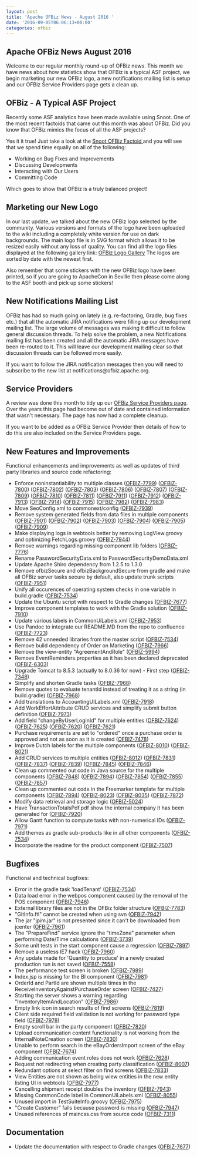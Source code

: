 ```yaml
---
layout: post
title: 'Apache OFBiz News - August 2016 '
date: '2016-09-05T06:06:13+00:00'
categories: ofbiz
---
```

<h2>Apache OFBiz News August 2016 </h2>
Welcome to our regular monthly round-up of OFBiz news.
This month we have news about how statistics show that OFBiz is a typical ASF project, we begin marketing our new OFBiz logo, a new notifications mailing list is setup and our OFBiz Service Providers page gets a clean up.
<!--more-->

<h2>OFBiz - A Typical ASF Project</h2>
Recently some ASF analytics have been made available using Snoot. One of the most recent factoids that came out this month was about OFBiz. Did you know that OFBiz mimics the focus of all the ASF projects? 
<p></p>
Yes it it true! Just take a look at the <a href="https://twitter.com/snoot_io/status/767063202123354112">Snoot OFBiz Factoid </a> and you will see that we spend time equally on all of the following:
<ul>
<li>Working on Bug Fixes and Improvements</li>
<li>Discussing Developments</li>
<li>Interacting with Our Users </li>
<li>Committing Code</li>
</ul>
 <p></p>
Which goes to show that OFBiz is a truly balanced project!
<h2>Marketing our New Logo</h2>
In our last update, we talked about the new OFBiz logo selected by the community. Various versions and formats of the logo have been uploaded to the wiki including a completely white version for use on dark backgrounds. The main logo file is in SVG format which allows it to be resized easily without any loss of quality. You can find all the logo files displayed at the following gallery link:  <a href="https://cwiki.apache.org/confluence/display/OFBADMIN/Material+for+Branding+and+Marketing#MaterialforBrandingandMarketing-Gallery" target="_blank">OFBiz Logo Gallery</a> 
The logos are sorted by date with the newest first.
<p></p>
Also remember that some stickers with the new OFBiz logo have been printed, so if you are going to ApacheCon in Seville then please come along to the ASF booth and pick up some stickers!

<h2>New Notifications Mailing List</h2>
OFBiz has had so much going on lately (e.g. re-factoring, Gradle, bug fixes etc.) that all the automatic JIRA notifications were filling up our development mailing list. The large volume of messages was making it difficult to follow general discussion threads. To help solve the problem, a new Notifications mailing list has been created and all the automatic JIRA messages have been re-routed to it.  This will leave our development mailing clear so that discussion threads can be followed more easily.
<p></p>
If you want to follow the JIRA notification messages then you will need to subscribe to the new list at notifications@ofbiz.apache.org.

<h2>Service Providers</h2>
A review was done this month to tidy up our <a href="https://cwiki.apache.org/confluence/display/OFBIZ/Apache+OFBiz+Service+Providers">OFBiz Service Providers page</a>. Over the years this page had become out of date and contained information that wasn't necessary. The page has now had a complete cleanup.
<p></p>
If you want to be added as a OFBiz Service Provider then details of how to do this are also included on the Service Providers page.

<h2>New Features and Improvements</h2>
Functional enhancements and improvements as well as updates of third party libraries and source code refactoring:
<ul>
 	<li>Enforce noninstantiability to multiple classes (<a href="https://issues.apache.org/jira/browse/OFBIZ-7799">OFBIZ-7799</a>) (<a href="https://issues.apache.org/jira/browse/OFBIZ-7800">OFBIZ-7800</a>) (<a href="https://issues.apache.org/jira/browse/OFBIZ-7802">OFBIZ-7802</a>) (<a href="https://issues.apache.org/jira/browse/OFBIZ-7803">OFBIZ-7803</a>) (<a href="https://issues.apache.org/jira/browse/OFBIZ-7806">OFBIZ-7806</a>) (<a href="https://issues.apache.org/jira/browse/OFBIZ-7807">OFBIZ-7807</a>) (<a href="https://issues.apache.org/jira/browse/OFBIZ-7809">OFBIZ-7809</a>) (<a href="https://issues.apache.org/jira/browse/OFBIZ-7810">OFBIZ-7810</a>) (<a href="https://issues.apache.org/jira/browse/OFBIZ-7811">OFBIZ-7811</a>) (<a href="https://issues.apache.org/jira/browse/OFBIZ-7911">OFBIZ-7911</a>) (<a href="https://issues.apache.org/jira/browse/OFBIZ-7912">OFBIZ-7912</a>) (<a href="https://issues.apache.org/jira/browse/OFBIZ-7913">OFBIZ-7913</a>) (<a href="https://issues.apache.org/jira/browse/OFBIZ-7914">OFBIZ-7914</a>) (<a href="https://issues.apache.org/jira/browse/OFBIZ-7915">OFBIZ-7915</a>) (<a href="https://issues.apache.org/jira/browse/OFBIZ-7982">OFBIZ-7982</a>) (<a href="https://issues.apache.org/jira/browse/OFBIZ-7983">OFBIZ-7983</a>)</li>
 	<li>Move SeoConfig.xml to commonext/config (<a href="https://issues.apache.org/jira/browse/OFBIZ-7939">OFBIZ-7939</a>)</li>
 	<li>Remove system generated fields from data files in multiple components (<a href="https://issues.apache.org/jira/browse/OFBIZ-7901">OFBIZ-7901</a>) (<a href="https://issues.apache.org/jira/browse/OFBIZ-7902">OFBIZ-7902</a>) (<a href="https://issues.apache.org/jira/browse/OFBIZ-7903">OFBIZ-7903</a>) (<a href="https://issues.apache.org/jira/browse/OFBIZ-7904">OFBIZ-7904</a>) (<a href="https://issues.apache.org/jira/browse/OFBIZ-7905">OFBIZ-7905</a>) (<a href="https://issues.apache.org/jira/browse/OFBIZ-7909">OFBIZ-7909</a>)</li>
 	<li>Make displaying logs in webtools better by removing LogView.groovy and optimizing FetchLogs.groovy (<a href="https://issues.apache.org/jira/browse/OFBIZ-7944">OFBIZ-7944</a>)</li>
 	<li>Remove warnings regarding missing component lib folders (<a href="https://issues.apache.org/jira/browse/OFBIZ-7776">OFBIZ-7776</a>)</li>
 	<li>Rename PasswordSecurityData.xml to PasswordSecurityDemoData.xml</li>
 	<li>Update Apache Shiro dependency from 1.2.5 to 1.3.0</li>
 	<li>Remove ofbizSecure and ofbizBackgroundSecure from gradle and make all OFBiz server tasks secure by default, also update trunk scripts (<a href="https://issues.apache.org/jira/browse/OFBIZ-7951">OFBIZ-7951</a>)</li>
 	<li>Unify all occurences of operating system checks in one variable in build.gradle (<a href="https://issues.apache.org/jira/browse/OFBIZ-7534">OFBIZ-7534</a>)</li>
 	<li>Update the Ubuntu script with respect to Gradle changes (<a href="https://issues.apache.org/jira/browse/OFBIZ-7677">OFBIZ-7677</a>)</li>
 	<li>Improve component templates to work with the Gradle solution (<a href="https://issues.apache.org/jira/browse/OFBIZ-7910">OFBIZ-7910</a>)</li>
 	<li>Update various labels in CommonUiLabels.xml (<a href="https://issues.apache.org/jira/browse/OFBIZ-7953">OFBIZ-7953</a>)</li>
 	<li>Use Pandoc to integrate our README.MD from the repo to confluence (<a href="https://issues.apache.org/jira/browse/OFBIZ-7723">OFBIZ-7723</a>)</li>
 	<li>Remove 42 unneeded libraries from the master script (<a href="https://issues.apache.org/jira/browse/OFBIZ-7534">OFBIZ-7534</a>)</li>
 	<li>Remove build dependency of Order on Marketing (<a href="https://issues.apache.org/jira/browse/OFBIZ-7966">OFBIZ-7966</a>)</li>
 	<li>Remove the view-entity "AgreementAndRole" (<a href="https://issues.apache.org/jira/browse/OFBIZ-5994">OFBIZ-5994</a>)</li>
 	<li>Remove EventReminders.properties as it has been declared deprecated (<a href="https://issues.apache.org/jira/browse/OFBIZ-6303">OFBIZ-6303</a>)</li>
 	<li>Upgrade Tomcat to 8.5.3 (actually to 8.0.36 for now) - First step (<a href="https://issues.apache.org/jira/browse/OFBIZ-7348">OFBIZ-7348</a>)</li>
 	<li>Simplify and shorten Gradle tasks (<a href="https://issues.apache.org/jira/browse/OFBIZ-7968">OFBIZ-7968</a>)</li>
 	<li>Remove quotes to evaluate tenantId instead of treating it as a string (in build.gradle) (<a href="https://issues.apache.org/jira/browse/OFBIZ-7968">OFBIZ-7968</a>)</li>
 	<li>Add translations to AccountingUILabels.xml (<a href="https://issues.apache.org/jira/browse/OFBIZ-7918">OFBIZ-7918</a>)</li>
 	<li>Add WorkEffortAttribute CRUD services and simplify submit button definition (<a href="https://issues.apache.org/jira/browse/OFBIZ-7973">OFBIZ-7973</a>)</li>
 	<li>Add field "changeByUserLoginId" for multiple entities (<a href="https://issues.apache.org/jira/browse/OFBIZ-7624">OFBIZ-7624</a>) (<a href="https://issues.apache.org/jira/browse/OFBIZ-7625">OFBIZ-7625</a>) (<a href="https://issues.apache.org/jira/browse/OFBIZ-7620">OFBIZ-7620</a>) (<a href="https://issues.apache.org/jira/browse/OFBIZ-7621">OFBIZ-7621</a>)</li>
 	<li>Purchase requirements are set to "ordered" once a purchase order is approved and not as soon as it is created (<a href="https://issues.apache.org/jira/browse/OFBIZ-7478">OFBIZ-7478</a>)</li>
 	<li>Improve Dutch labels for the multiple components (<a href="https://issues.apache.org/jira/browse/OFBIZ-8010">OFBIZ-8010</a>) (<a href="https://issues.apache.org/jira/browse/OFBIZ-8021">OFBIZ-8021</a>)</li>
 	<li>Add CRUD services to multiple entities (<a href="https://issues.apache.org/jira/browse/OFBIZ-8012">OFBIZ-8012</a>) (<a href="https://issues.apache.org/jira/browse/OFBIZ-7831">OFBIZ-7831</a>) (<a href="https://issues.apache.org/jira/browse/OFBIZ-7837">OFBIZ-7837</a>) (<a href="https://issues.apache.org/jira/browse/OFBIZ-7839">OFBIZ-7839</a>) (<a href="https://issues.apache.org/jira/browse/OFBIZ-7845">OFBIZ-7845</a>) (<a href="https://issues.apache.org/jira/browse/OFBIZ-7846">OFBIZ-7846</a>)</li>
 	<li>Clean up commented out code in Java source for the multiple components (<a href="https://issues.apache.org/jira/browse/OFBIZ-7848">OFBIZ-7848</a>) (<a href="https://issues.apache.org/jira/browse/OFBIZ-7894">OFBIZ-7894</a>) (<a href="https://issues.apache.org/jira/browse/OFBIZ-7854">OFBIZ-7854</a>) (<a href="https://issues.apache.org/jira/browse/OFBIZ-7855">OFBIZ-7855</a>) (<a href="https://issues.apache.org/jira/browse/OFBIZ-7857">OFBIZ-7857</a>)</li>
 	<li>Clean up commented out code in the Freemarker template for multiple components (<a href="https://issues.apache.org/jira/browse/OFBIZ-7894">OFBIZ-7894</a>) (<a href="https://issues.apache.org/jira/browse/OFBIZ-8023">OFBIZ-8023</a>) (<a href="https://issues.apache.org/jira/browse/OFBIZ-8035">OFBIZ-8035</a>) (<a href="https://issues.apache.org/jira/browse/OFBIZ-7872">OFBIZ-7872</a>)</li>
 	<li>Modify data retrieval and storage logic (<a href="https://issues.apache.org/jira/browse/OFBIZ-5024">OFBIZ-5024</a>)</li>
 	<li>Have TransactionTotalsPdf.pdf show the internal company it has been generated for (<a href="https://issues.apache.org/jira/browse/OFBIZ-7920">OFBIZ-7920</a>)</li>
 	<li>Allow Gantt function to compute tasks with non-numerical IDs (<a href="https://issues.apache.org/jira/browse/OFBIZ-7971">OFBIZ-7971</a>)</li>
 	<li>Add themes as gradle sub-products like in all other components (<a href="https://issues.apache.org/jira/browse/OFBIZ-7534">OFBIZ-7534</a>)</li>
 	<li>Incorporate the readme for the product component (<a href="https://issues.apache.org/jira/browse/OFBIZ-7507">OFBIZ-7507</a>)</li>
</ul>
<h2>Bugfixes</h2>
Functional and technical bugfixes:
<ul>
 	<li>Error in the gradle task 'loadTenant' (<a href="https://issues.apache.org/jira/browse/OFBIZ-7534">OFBIZ-7534</a>)</li>
 	<li>Data load error in the webpos component caused by the removal of the POS component (<a href="https://issues.apache.org/jira/browse/OFBIZ-7946">OFBIZ-7946</a>)</li>
 	<li>External library files are not in the OFBiz folder structure (<a href="https://issues.apache.org/jira/browse/OFBIZ-7783">OFBIZ-7783</a>)</li>
 	<li>"GitInfo.ftl" cannot be created when using svn (<a href="https://issues.apache.org/jira/browse/OFBIZ-7942">OFBIZ-7942</a>)</li>
 	<li>The jar "jpim.jar" is not presented since it can't be downloaded from jcenter (<a href="https://issues.apache.org/jira/browse/OFBIZ-7961">OFBIZ-7961</a>)</li>
 	<li>The "PrepareFind" service ignore the "timeZone" parameter when performing Date/Time calculations (<a href="https://issues.apache.org/jira/browse/OFBIZ-3739">OFBIZ-3739</a>)</li>
 	<li>Some unit tests in the start component cause a regression (<a href="https://issues.apache.org/jira/browse/OFBIZ-7897">OFBIZ-7897</a>)</li>
 	<li>Remove a useless IE7 hack (<a href="https://issues.apache.org/jira/browse/OFBIZ-7960">OFBIZ-7960</a>)</li>
 	<li>Any update made for 'Quantity to produce' in a newly created production run is not saved (<a href="https://issues.apache.org/jira/browse/OFBIZ-7558">OFBIZ-7558</a>)</li>
 	<li>The performance test screen is broken (<a href="https://issues.apache.org/jira/browse/OFBIZ-7989">OFBIZ-7989</a>)</li>
 	<li>Index.jsp is missing for the BI component (<a href="https://issues.apache.org/jira/browse/OFBIZ-7981">OFBIZ-7981</a>)</li>
 	<li>OrderId and PartId are shown multiple times in the ReceiveInventoryAgainstPurchaseOrder screen (<a href="https://issues.apache.org/jira/browse/OFBIZ-7427">OFBIZ-7427</a>)</li>
 	<li>Starting the server shows a warning regarding "InventoryItemAndLocation" (<a href="https://issues.apache.org/jira/browse/OFBIZ-7986">OFBIZ-7986</a>)</li>
 	<li>Empty link icon in search results of find screens (<a href="https://issues.apache.org/jira/browse/OFBIZ-7819">OFBIZ-7819</a>)</li>
 	<li>Client side required field validation is not working for password type field (<a href="https://issues.apache.org/jira/browse/OFBIZ-7978">OFBIZ-7978</a>)</li>
 	<li>Empty scroll bar in the party component (<a href="https://issues.apache.org/jira/browse/OFBIZ-7820">OFBIZ-7820</a>)</li>
 	<li>Upload communication content functionality is not working from the InternalNoteCreation screen (<a href="https://issues.apache.org/jira/browse/OFBIZ-7830">OFBIZ-7830</a>)</li>
 	<li>Unable to perform search in the eBayOrdersImport screen of the eBay component (<a href="https://issues.apache.org/jira/browse/OFBIZ-7674">OFBIZ-7674</a>)</li>
 	<li>Adding communication event roles does not work (<a href="https://issues.apache.org/jira/browse/OFBIZ-7628">OFBIZ-7628</a>)</li>
 	<li>Request not redirecting when creating party classification (<a href="https://issues.apache.org/jira/browse/OFBIZ-8007">OFBIZ-8007</a>)</li>
 	<li>Redundant options at select filter on find screens (<a href="https://issues.apache.org/jira/browse/OFBIZ-7833">OFBIZ-7833</a>)</li>
 	<li>View Entities are not shown as being wiew entities in the new entity listing UI in webtools (<a href="https://issues.apache.org/jira/browse/OFBIZ-7977">OFBIZ-7977</a>)</li>
 	<li>Cancelling shipment receipt doubles the inventory (<a href="https://issues.apache.org/jira/browse/OFBIZ-7943">OFBIZ-7943</a>)</li>
 	<li>Missing CommonCode label in CommonUiLabels.xml (<a href="https://issues.apache.org/jira/browse/OFBIZ-8055">OFBIZ-8055</a>)</li>
 	<li>Unused import in TestSuiteInfo.groovy (<a href="https://issues.apache.org/jira/browse/OFBIZ-7975">OFBIZ-7975</a>)</li>
 	<li>"Create Customer" fails because password is missing (<a href="https://issues.apache.org/jira/browse/OFBIZ-7947">OFBIZ-7947</a>)</li>
 	<li>Unused references of maincss.css from source code (<a href="https://issues.apache.org/jira/browse/OFBIZ-7311">OFBIZ-7311</a>)</li>
</ul>
<h2>Documentation</h2>
<ul>
 	<li>Update the documentation with respect to Gradle changes (<a href="https://issues.apache.org/jira/browse/OFBIZ-7677">OFBIZ-7677</a>)</li>
</ul>
